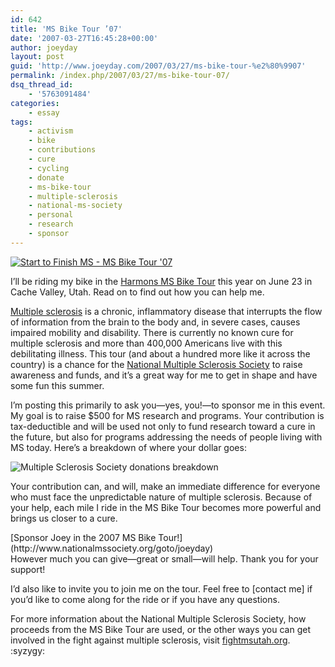 ```yaml
---
id: 642
title: 'MS Bike Tour ’07'
date: '2007-03-27T16:45:28+00:00'
author: joeyday
layout: post
guid: 'http://www.joeyday.com/2007/03/27/ms-bike-tour-%e2%80%9907'
permalink: /index.php/2007/03/27/ms-bike-tour-07/
dsq_thread_id:
    - '5763091484'
categories:
    - essay
tags:
    - activism
    - bike
    - contributions
    - cure
    - cycling
    - donate
    - ms-bike-tour
    - multiple-sclerosis
    - national-ms-society
    - personal
    - research
    - sponsor
---
```


[![Start to Finish MS - MS Bike Tour '07](/wp-content/uploads/2007/03/starttofinishms.gif)](http://main.nationalmssociety.org/site/PageServer?pagename=BIKE_UTU_homepage)

I’ll be riding my bike in the [Harmons MS Bike Tour](http://main.nationalmssociety.org/site/PageServer?pagename=BIKE_UTU_homepage) this year on June 23 in Cache Valley, Utah. Read on to find out how you can help me.

[Multiple sclerosis](http://en.wikipedia.org/wiki/Multiple_sclerosis) is a chronic, inflammatory disease that interrupts the flow of information from the brain to the body and, in severe cases, causes impaired mobility and disability. There is currently no known cure for multiple sclerosis and more than 400,000 Americans live with this debilitating illness. This tour (and about a hundred more like it across the country) is a chance for the [National Multiple Sclerosis Society](http://www.nationalmssociety.org/) to raise awareness and funds, and it’s a great way for me to get in shape and have some fun this summer.

I’m posting this primarily to ask you—yes, you!—to sponsor me in this event. My goal is to raise $500 for MS research and programs. Your contribution is tax-deductible and will be used not only to fund research toward a cure in the future, but also for programs addressing the needs of people living with MS today. Here’s a breakdown of where your dollar goes:

![Multiple Sclerosis Society donations breakdown](/wp-content/uploads/2007/03/ms-donations-breakdown1.jpg)

Your contribution can, and will, make an immediate difference for everyone who must face the unpredictable nature of multiple sclerosis. Because of your help, each mile I ride in the MS Bike Tour becomes more powerful and brings us closer to a cure.

<div class="donate">[Sponsor Joey in the 2007 MS Bike Tour!](http://www.nationalmssociety.org/goto/joeyday)

</div>However much you can give—great or small—will help. Thank you for your support!

I’d also like to invite you to join me on the tour. Feel free to \[contact me\] if you’d like to come along for the ride or if you have any questions.

For more information about the National Multiple Sclerosis Society, how proceeds from the MS Bike Tour are used, or the other ways you can get involved in the fight against multiple sclerosis, visit [fightmsutah.org](http://www.fightmsutah.org). :syzygy: